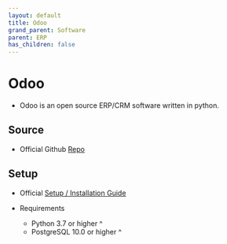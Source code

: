 ```yaml
---
layout: default
title: Odoo
grand_parent: Software
parent: ERP
has_children: false
---
```

# Odoo
- Odoo is an open source ERP/CRM software written in python. 

## Source
- Official Github [Repo](https://github.com/odoo/odoo)


## Setup
- Official [Setup / Installation Guide](https://www.odoo.com/documentation/15.0/administration/install.html)

- Requirements
	- Python 3.7 or higher ^
	- PostgreSQL 10.0 or higher ^

